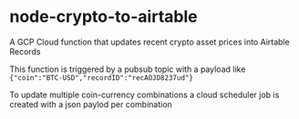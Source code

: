 # node-crypto-to-airtable
A GCP Cloud function that updates recent crypto asset prices into Airtable Records

This function is triggered by a pubsub topic with a payload like 
``` {"coin":"BTC-USD","recordID":"recAOJD8237ud"} ```

To update multiple coin-currency combinations a cloud scheduler job is created with a json paylod per combination
